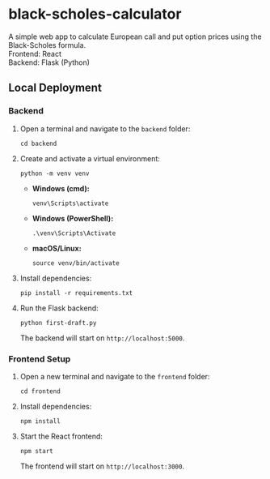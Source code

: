 # black-scholes-calculator
A simple web app to calculate European call and put option prices using the Black-Scholes formula.  
Frontend: React  
Backend: Flask (Python)

## Local Deployment

### Backend
1. Open a terminal and navigate to the `backend` folder:
    ```
    cd backend
    ```

2. Create and activate a virtual environment:
    ```
    python -m venv venv
    ```
    - **Windows (cmd):**
      ```
      venv\Scripts\activate
      ```
    - **Windows (PowerShell):**
      ```
      .\venv\Scripts\Activate
      ```
    - **macOS/Linux:**
      ```
      source venv/bin/activate
      ```

3. Install dependencies:
    ```
    pip install -r requirements.txt
    ```

4. Run the Flask backend:
    ```
    python first-draft.py
    ```
    The backend will start on `http://localhost:5000`.

### Frontend Setup

1. Open a new terminal and navigate to the `frontend` folder:
    ```
    cd frontend
    ```

2. Install dependencies:
    ```
    npm install
    ```

3. Start the React frontend:
    ```
    npm start
    ```
    The frontend will start on `http://localhost:3000`.

